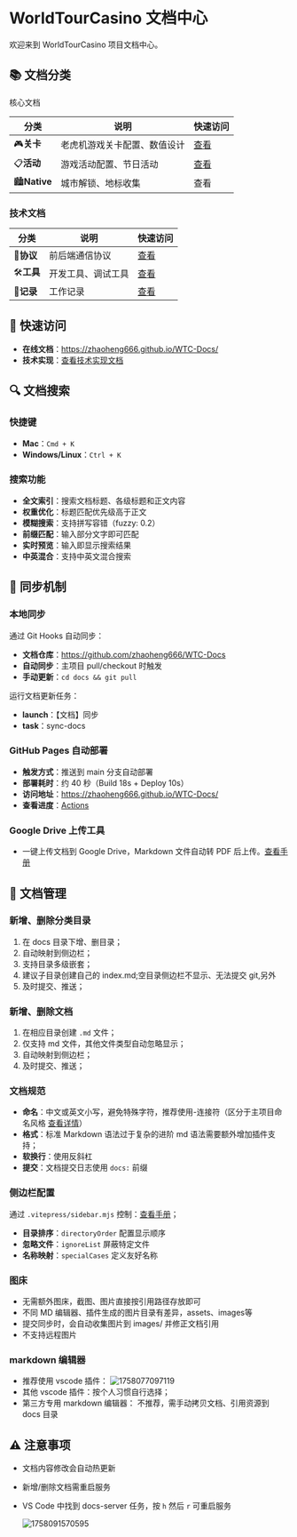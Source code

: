 # WorldTourCasino 文档中心

欢迎来到 WorldTourCasino 项目文档中心。

## 📚 文档分类

核心文档

| 分类                 | 说明                         | 快速访问    |
| -------------------- | ---------------------------- | ----------- |
| 🎮**关卡**     | 老虎机游戏关卡配置、数值设计 | [查看](/关卡/) |
| 📋**活动**     | 游戏活动配置、节日活动       | [查看](/活动/) |
| 🏙️**Native** | 城市解锁、地标收集           | 查看        |

### 技术文档

| 分类               | 说明               | 快速访问    |
| ------------------ | ------------------ | ----------- |
| 🔌**协议**   | 前后端通信协议     | [查看](/协议/) |
| 🛠️**工具** | 开发工具、调试工具 | [查看](/工具/) |
| 📝**记录**   | 工作记录           | [查看](/其他/) |

## 🚀 快速访问

- **在线文档**：https://zhaoheng666.github.io/WTC-Docs/
- **技术实现**：[查看技术实现文档](/README)

## 🔍 文档搜索

### 快捷键

- **Mac**：`Cmd + K`
- **Windows/Linux**：`Ctrl + K`

### 搜索功能

- **全文索引**：搜索文档标题、各级标题和正文内容
- **权重优化**：标题匹配优先级高于正文
- **模糊搜索**：支持拼写容错（fuzzy: 0.2）
- **前缀匹配**：输入部分文字即可匹配
- **实时预览**：输入即显示搜索结果
- **中英混合**：支持中英文混合搜索

## 🔄 同步机制

### 本地同步

通过 Git Hooks 自动同步：

- **文档仓库**：https://github.com/zhaoheng666/WTC-Docs
- **自动同步**：主项目 pull/checkout 时触发
- **手动更新**：`cd docs && git pull`

运行文档更新任务：

* **launch**：【文档】同步
* **task**：sync-docs

### GitHub Pages 自动部署

- **触发方式**：推送到 main 分支自动部署
- **部署耗时**：约 40 秒（Build 18s + Deploy 10s）
- **访问地址**：https://zhaoheng666.github.io/WTC-Docs/
- **查看进度**：[Actions](https://github.com/zhaoheng666/WTC-Docs/actions)

### Google Drive 上传工具

- 一键上传文档到 Google Drive，Markdown 文件自动转 PDF 后上传。[查看手册](/工具/vscode/google-drive-upload)

## 📝 文档管理

### 新增、删除分类目录

1. 在 docs 目录下增、删目录；
2. 自动映射到侧边栏；
3. 支持目录多级嵌套；
4. 建议子目录创建自己的 index.md;空目录侧边栏不显示、无法提交 git,另外
5. 及时提交、推送；

### 新增、删除文档

1. 在相应目录创建 `.md` 文件；
2. 仅支持 md 文件，其他文件类型自动忽略显示；
3. 自动映射到侧边栏；
4. 及时提交、推送；

### 文档规范

- **命名**：中文或英文小写，避免特殊字符，推荐使用-连接符（区分于主项目命名风格 [查看详情](/工具/vscode/vscode环境工具开发规范)）
- **格式**：标准 Markdown 语法过于复杂的进阶 md 语法需要额外增加插件支持；
- **软换行**：使用反斜杠
- **提交**：文档提交日志使用 `docs:` 前缀

### 侧边栏配置

通过 `.vitepress/sidebar.mjs` 控制：[查看手册](README)；

- **目录排序**：`directoryOrder` 配置显示顺序
- **忽略文件**：`ignoreList` 屏蔽特定文件
- **名称映射**：`specialCases` 定义友好名称

### 图床

- 无需额外图床，截图、图片直接按引用路径存放即可
- 不同 MD 编辑器、插件生成的图片目录有差异，assets、images等
- 提交同步时，会自动收集图片到 images/ 并修正文档引用
- 不支持远程图片

### markdown 编辑器

- 推荐使用 vscode 插件：
  ![1758077097119](./images/root/1758077097119.png)
- 其他 vscode 插件：按个人习惯自行选择；
- 第三方专用 markdown 编辑器：
  不推荐，需手动拷贝文档、引用资源到 docs 目录

## ⚠️ 注意事项

- 文档内容修改会自动热更新
- 新增/删除文档需重启服务
- VS Code 中找到 docs-server 任务，按 `h` 然后 `r` 可重启服务

  ![1758091570595](./images/root/1758091570595.png)
